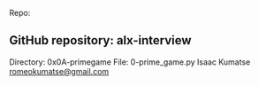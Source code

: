 Repo:

## GitHub repository: alx-interview
Directory: 0x0A-primegame
File: 0-prime_game.py
Isaac Kumatse romeokumatse@gmail.com